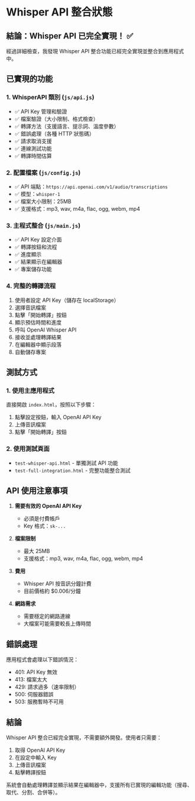 # Whisper API 整合狀態

## 結論：Whisper API 已完全實現！ ✅

經過詳細檢查，我發現 Whisper API 整合功能已經完全實現並整合到應用程式中。

## 已實現的功能

### 1. WhisperAPI 類別 (`js/api.js`)
- ✅ API Key 管理和驗證
- ✅ 檔案驗證（大小限制、格式檢查）
- ✅ 轉譯方法（支援語言、提示詞、溫度參數）
- ✅ 錯誤處理（各種 HTTP 狀態碼）
- ✅ 請求取消支援
- ✅ 連線測試功能
- ✅ 轉譯時間估算

### 2. 配置檔案 (`js/config.js`)
- ✅ API 端點：`https://api.openai.com/v1/audio/transcriptions`
- ✅ 模型：`whisper-1`
- ✅ 檔案大小限制：25MB
- ✅ 支援格式：mp3, wav, m4a, flac, ogg, webm, mp4

### 3. 主程式整合 (`js/main.js`)
- ✅ API Key 設定介面
- ✅ 轉譯按鈕和流程
- ✅ 進度顯示
- ✅ 結果顯示在編輯器
- ✅ 專案儲存功能

### 4. 完整的轉譯流程
1. 使用者設定 API Key（儲存在 localStorage）
2. 選擇音訊檔案
3. 點擊「開始轉譯」按鈕
4. 顯示預估時間和進度
5. 呼叫 OpenAI Whisper API
6. 接收並處理轉譯結果
7. 在編輯器中顯示段落
8. 自動儲存專案

## 測試方式

### 1. 使用主應用程式
直接開啟 `index.html`，按照以下步驟：
1. 點擊設定按鈕，輸入 OpenAI API Key
2. 上傳音訊檔案
3. 點擊「開始轉譯」按鈕

### 2. 使用測試頁面
- `test-whisper-api.html` - 單獨測試 API 功能
- `test-full-integration.html` - 完整功能整合測試

## API 使用注意事項

1. **需要有效的 OpenAI API Key**
   - 必須是付費帳戶
   - Key 格式：`sk-...`

2. **檔案限制**
   - 最大 25MB
   - 支援格式：mp3, wav, m4a, flac, ogg, webm, mp4

3. **費用**
   - Whisper API 按音訊分鐘計費
   - 目前價格約 $0.006/分鐘

4. **網路需求**
   - 需要穩定的網路連線
   - 大檔案可能需要較長上傳時間

## 錯誤處理

應用程式會處理以下錯誤情況：
- 401: API Key 無效
- 413: 檔案太大
- 429: 請求過多（速率限制）
- 500: 伺服器錯誤
- 503: 服務暫時不可用

## 結論

Whisper API 整合已經完全實現，不需要額外開發。使用者只需要：
1. 取得 OpenAI API Key
2. 在設定中輸入 Key
3. 上傳音訊檔案
4. 點擊轉譯按鈕

系統會自動處理轉譯並顯示結果在編輯器中，支援所有已實現的編輯功能（搜尋、取代、分割、合併等）。